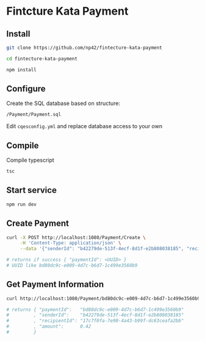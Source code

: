 # Fintcture Kata Payment

## Install

```sh
git clone https://github.com/np42/fintecture-kata-payment

cd fintecture-kata-payment

npm install
```

## Configure

Create the SQL database based on structure:

```sh
/Payment/Payment.sql
```

Edit `cqesconfig.yml` and replace database access to your own

## Compile

Compile typescript

```sh
tsc
```

## Start service

```sh
npm run dev
```

## Create Payment

```sh
curl -X POST http://localhost:1080/Payment/Create \
     -H 'Content-Type: application/json' \
     --data '{"senderId": "b42279de-513f-4ecf-8d1f-e2b808038185", "recipientId": "17c7f0fa-7e90-4a43-b99f-dc63ceafa2bb", "amount": 0.42 }'

# returns if success { "paymentId": <UUID> }
# UUID like bd80dc9c-e009-4d7c-b6d7-1c499e3560b9
```

## Get Payment Information

```sh
curl http://localhost:1080/Payment/bd80dc9c-e009-4d7c-b6d7-1c499e3560b9

# returns { "paymentId":   "bd80dc9c-e009-4d7c-b6d7-1c499e3560b9"
#         , "senderId":    "b42279de-513f-4ecf-8d1f-e2b808038185"
#         , "recipientId": "17c7f0fa-7e90-4a43-b99f-dc63ceafa2bb"
#         , "amount":      0.42
#         }
```
